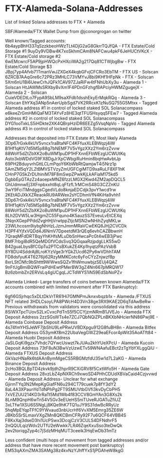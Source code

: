 # FTX-Alameda-Solana-Addresses
List of linked Solana addresses to FTX + Alameda

SBF/Alameda/FTX Wallet Dump 
from @jconorgrogan on twitter
 
Well known/Tagged accounts:
  6b4aypBhH337qSzzkbeoHWzTLt4DjG2aG8GkrrTQJfQA - FTX Estate/Cold Storage #1
  9uyDy9VDBw4K7xoSkhmCAm8NAFCwu4pkF6JeHUCtVKcX - FTX Estate/Cold storage #2
  6wEMcwrcF5AP9jpHWQcPxHXciWA2g217Qq81CTWjbgBw - FTX Estate/Cold Storage $3
  JBpj7yp4Afvb71TmanVwJZXGeX4kqbGFvjCFCRo3EbTM - FTX US - Solscan
  6ZRCB7AAqGre6c72PRz3MHLC73VMYvJ8bi9KHf1HFpNk - FTX - Solscan
  5Xm6nU1Bi6UewCrhJQFk1CAV97ZJaRiFw4tFNhUbXy3u - Alameda 1 - Solscan
  HtJAWMsSRXbyBvXm1F4PDnGFzhgfBAPciyHWMZgugejX - Alameda 2 - Solscan
  CuieVDEDtLo7FypA9SbLM9saXFdb1dsshEkyErMqkRQq - Alameda 3 - Solscan
  EhYXq3ANp5nAerUpbSgd7VK2RRcxK1zNuSQ755G5Mtxx - Tagged Alameda address #1 in control of locked staked SOL Solanacompass
  e6keeZrGmHMiQaFM3TAYvFz8HE3qtTFUSHsyqq5FEw7  - Tagged Alameda address #2 in control of locked staked SOL Solanacompass
  DYG1ooTxkLS5iHDkte2XK4QBrpHziDR6EEZg5VsqNpVo - Tagged Alameda address #3 in control of locked staked SOL Solanacompass
 
Addresses that deposited into FTX Estate #1; Most likely Alameda
  3Dp67rGxk4kUV5vncx1raBtaNFC4KFfuxXLEBWqzj4iW 
  B1Hf1qKtV7d5M5p88g7bNEMF7V5vYgzXXz2Ym6rzZvvw
  88WoY5dZtZbXK2oBuWM1puDP1HFXnnEFbWEzgUCWUtKq
  Asto3xbWDdVG9FX8DgJrXpCWbgiRuHmin8bqHwAvbtJp
  69PH2BduyvrhGttLCLmPqoY6KbWbRtQamjwT4i5Nrz1p
  5AmZM5qY2LZtBMVSTVzyZmUGFCgiMTD9xaRuLF8XF1hK
  CHnP7GSkZrDUhiniM78F8mSwpZPwkKjLkAFiaM175kd5
  DgbbEpGTAzZz4aoepxMNZ6fzzLMGX2Kwd4ZM2apDQCL5
  GhUdmnwEj3XFnpbxxht8qLqFfzfL1rMCmS48G3CZZnKU
  3wY9FciTMndggsCgedVLdo8knjaEDCdjk3pvY1wcd1rw
  2KEtADJXkXZReaokRU9ARWex2sYCDhmVfN4KiHa9vhh1
  3Dp67rGxk4kUV5vncx1raBtaNFC4KFfuxXLEBWqzj4iW
  B1Hf1qKtV7d5M5p88g7bNEMF7V5vYgzXXz2Ym6rzZvvw
  88WoY5dZtZbXK2oBuWM1puDP1HFXnnEFbWEzgUCWUtKq
  8Lh2DVW5Lw3HgmZC55Fquno4K5auzSS7EveuLvEtCEXq
  3NqnXGepPPddZvgHHjVrwtppZtjcMSN2wNHihZyqMKLw
  23WLhcosm9iybgNhHzLJzmJmmMRaVCwEKQ8JHj2CVCDk
  H3PF4YjfxVQDd4J6NmV7DpeetdM3rQEq6evhCAZBbwnH
  7QraqMFdDRTBqyYhKHfsMLuDbSnHwcaPcGt4wEB3jPwc
  BMF7rbgiBdR5QeMDGfVCdsSvq3QGqaaRzjpdgLLK55wD
  B42guaLbysBfCGpTu2PTCsBXukZE4Kp1hyqtzPAzVsbB
  8Y8DU4SddrAj8LroKYzVge3rYGkZUcd62Py6wVDhhTAM
  FD8dsfyuK4T6276ji62RzyMMKCotc6yFoCYzZnjwzf8p
  8xrLStCNfc9bShttt9WWwsSQZv1fhWmuwbjzSEUj4QAZ
  9nFtUgBmiBQWFraiPdHEwtPMerBW3gZ4Nn667pMRQW17
  Bz6zbmbZn2ERVsLq4gUCgqLJCTdWYS1iN59EdSbNoPZv
 
 
Alameda Linked- Large transfers of coins between known Alameda/FTX accounts combined with limited movement after FTX Bankruptcy):
 
  6gfi6GSjrhqc5xDLtDkVrTR61Hi7GMNPmJknxvbqzb1x - Alameda /FTXUS NFT related
  3HDLCsoyLPA8PWcH4D3Vn38ge3RX9KAE2D6qTdAwBeRw - Previous withdrawals from validators were consolidated via this address
  8SiWXTpcTUovS2LxCvxcPdTnS5f5CCYjzmNRmB1JVEJo - Alameda FTX Deposit Address
  2zzSGsWTs4e7ZCJ7QbNQiZPLnBKXbNHcierNN86Pwj9E - Alameda Coinbase Deposit Address
  4s74fmYHSJeWF7jbShU9LePRwUVBDXpgu912G8fuBH8n - Alameda Bitfex Deposit Address
  G53ymKf8m22UbaVegGWZ29eaEFcor4pWit35AoATft84 - Alameda Huobi Deposit Address
  JaSLGqKi9gzx7Vhdc7QYwcUswzt7kJUAu2khYUeXPcU  - Alameda Kucoin Deposit Address
  73tF8uN3BwVzUzwETv59WNAafuEBct2zTgYbYXLggQiU - Alameda FTXUS Deposit Address
  GkVazHNaRk6tdAAnBymMgeCS5RBGMzfdU35w1d7L2aKG - Alameda Binance Deposit Address
  2cHo3BQLBpTD4zkvk9jdh2hprR9CXiGRV8f5CxtWfo5H - Alameda Gate Deposit Address
  28vzLbZ4pNXRCh9xwoSD4PHhCDUdXBVaCaid4Czjvvwd - Alameda Deposit Address- Unclear for what exchange
  GjirmTYq3N2MepKgGiafFN6u294CT79cuek7p8fY3dY2
  8aL4A3XPaunYdTdNPhPg2FT9SMUVtbGVfi3kvDyCbPH5
  7xVEZUU214KD3rRaTt5Md1Wb4f83CCV8GmYAn3G8Xs2k
  8LnM9QnpH6wTn54V5Gv3eEUeHS5niTUveRJGATuZfiUZ
  3xLTfw1XSU6S5NgLj8KQe9hK7TQ1uJY9S31dwBcRRyUz
  5hqMpEYqpTFfC9YWvaud3nbUcrHf6VvXM5Emrg35ZE6W
  JBKb5SrSLmaxVXgZMn8QKCBmCFRy92F7u6QCF64VBB4S
  F8KxXaj3dseD3hi1UcPSwx3DcqjCzV3CULS4DFNdhrF5
  2nQQULqizWdv2UTfU2eWwkk7LR46ZqeXxuSso3teDwQk
  2ev2toriqgZyp4c7jSdzMHqMUT3ceeik3HqEwDb31mTz

 
 
 
 
Less confident (multi hops of movement from tagged addresses and/or address that have more recent movement post bankruptcy)
EM53qAXmZMA3SAMg38z4kvNzYJhffYxS1jPGAheW8kgG
